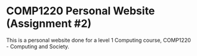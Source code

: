 # COMP1220 Personal Website (Assignment #2)

This is a personal website done for a level 1 Computing course, COMP1220 - Computing and Society. 
